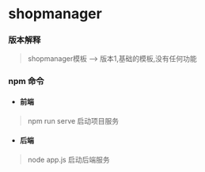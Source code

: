 # shopmanager
### 版本解释
> shopmanager模板 --> 版本1,基础的模板,没有任何功能
### npm 命令
- #### 前端
> npm run serve  启动项目服务
- #### 后端
> node app.js 启动后端服务
